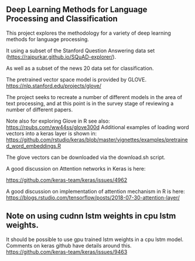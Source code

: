 ## Deep Learning Methods for Language Processing and Classification

This project explores the methodology for a variety of deep learning methods for language processing.

It using a subset of the Stanford Question Answering data set (https://rajpurkar.github.io/SQuAD-explorer/).

As well as a subset of the news 20 data set for classification.

The pretrained vector space model is provided by GLOVE. https://nlp.stanford.edu/projects/glove/

The project seeks to recreate a number of different models in the area of text processing, and at this point is in the survey stage of reviewing a number of different papers.


Note also for exploring Glove in R see also: https://rpubs.com/ww44ss/glove300d
Additional examples of loading word vectors into a keras layer is shown in:
https://github.com/rstudio/keras/blob/master/vignettes/examples/pretrained_word_embeddings.R

The glove vectors can be downloaded via the download.sh script.

A good discussion on Attention networks in Keras is here:

https://github.com/keras-team/keras/issues/4962

A good discussion on implementation of attention mechanism in R is here: https://blogs.rstudio.com/tensorflow/posts/2018-07-30-attention-layer/


## Note on using cudnn lstm weights in cpu lstm weights.
It should be possible to use gpu trained lstm weights in a cpu lstm model.
Comments on keras github have details around this.
https://github.com/keras-team/keras/issues/9463
